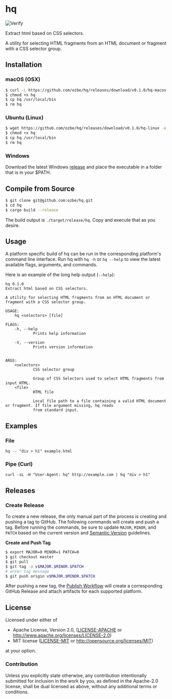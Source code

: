 # hq

![Verify](https://github.com/ozbe/hq/workflows/Verify/badge.svg)

Extract html based on CSS selectors.

A utility for selecting HTML fragments from an HTML document or fragment
with a CSS selector group.

## Installation

### macOS (OSX)

```bash
$ curl -L https://github.com/ozbe/hq/releases/download/v0.1.0/hq-macos -o hq
$ chmod +x hq
$ cp hq /usr/local/bin
$ rm hq
```

### Ubuntu (Linux)

```bash
$ wget https://github.com/ozbe/hq/releases/download/v0.1.0/hq-linux -o hq
$ chmod +x hq
$ cp hq /usr/local/bin
$ rm hq
```

### Windows

Download the latest Windows
[release](https://github.com/ozbe/hq/releases) and place the executable
in a folder that is in your $PATH.

## Compile from Source

```bash
$ git clone git@github.com:ozbe/hq.git
$ cd hq
$ cargo build --release
```

The build output is `./target/release/hq`. Copy and execute that as you
desire.

## Usage

A platform specific build of hq can be run in the corresponding
platform's command line interface. Run hq with `hq -h` or
`hq --help` to view the latest available flags, arguments, and
commands.

Here is an example of the long help output (`--help`):

```text
hq 0.1.0
Extract html based on CSS selectors.

A utility for selecting HTML fragments from an HTML document or fragment with a CSS selector group.

USAGE:
    hq <selectors> [file]

FLAGS:
    -h, --help       
            Prints help information

    -V, --version    
            Prints version information


ARGS:
    <selectors>    
            CSS selector group
            
            Group of CSS Selectors used to select HTML fragments from input HTML.
    <file>         
            HTML file
            
            Local file path to a file containing a valid HTML document or fragment. If file argument missing, hq reads
            from standard input.
```

## Examples

### File

```
hq -- "div > h1" example.html
```

### Pipe (Curl)

```
curl -sL -H "User-Agent: hq" http://example.com | hq "div > h1"
```

## Releases

### Create Release

To create a new release, the only manual part of the process is creating
and pushing a tag to GitHub. The following commands will create and push
a tag. Before running the commands, be sure to update `MAJOR`, `MINOR`,
and `PATCH` based on the current version and
[Semantic Version](https://semver.org/) guidelines.

**Create and Push Tag**
```bash
$ export MAJOR=0 MINOR=1 PATCH=0
$ git checkout master
$ git pull
$ git tag -a v$MAJOR.$MINOR.$PATCH
# enter tag message
$ git push origin v$MAJOR.$MINOR.$PATCH
```

After pushing a new tag, the
[Publish Workflow](.github/workflows/publish.yml) will create a
corresponding GitHub Release and attach artifacts for each supported
platform.

## License

Licensed under either of

* Apache License, Version 2.0, ([LICENSE-APACHE](LICENSE-APACHE) or
  http://www.apache.org/licenses/LICENSE-2.0)
* MIT license ([LICENSE-MIT](LICENSE-MIT) or
  http://opensource.org/licenses/MIT)

at your option.

### Contribution

Unless you explicitly state otherwise, any contribution intentionally
submitted for inclusion in the work by you, as defined in the Apache-2.0
license, shall be dual licensed as above, without any additional terms
or conditions.
